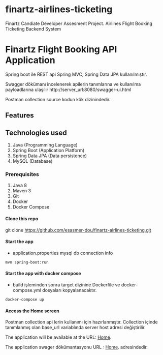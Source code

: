 # finartz-airlines-ticketing
Finartz Candiate Developer Assesment Project. Airlines Flight Booking Ticketing Backend System


# Finartz Flight Booking API Application

Spring boot ile REST api Spring MVC, Spring Data JPA kullanılmıştır.

Swagger dökümanı incelenerek apilerin tanımlarına ve kullanılma payloadlarına ulaşılır http://server_url:8080/swagger-ui.html

Postman collection source kodun kök dizinindedir.

## Features




## Technologies used

1. Java (Programming Language)
2. Spring Boot (Application Platform)
3. Spring Data JPA (Data persistence)
4. MySQL (Database)



### Prerequisites
1. Java 8
2. Maven 3
3. Git
4. Docker
5. Docker Compose


#### Clone this repo
	

git clone https://github.com/esasmer-dou/finartz-airlines-ticketing.git



#### Start the app

 - application.properties mysql db connection info	
	
```
mvn spring-boot:run
```


#### Start the app with docker compose

 - build işleminden sonra target dizinine Dockerfile ve docker-compose.yml dosyaları kopyalanacaktır.
	
```
docker-compose up
```


#### Access the Home screen

Postman collection api lerin kullanımı için hazırlanmıştır. Collection içinde tanımlanmış olan base_url variablında server host adresi değiştirilir.

The application will be available at the URL: [Home](http://server_url:8080).

The application swager dökümantasyonu URL : [Home](http://server_url:8080/swagger-ui.html).  adresindedir.













